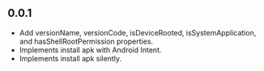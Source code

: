 ## 0.0.1

- Add versionName, versionCode, isDeviceRooted, isSystemApplication, and hasShellRootPermission properties.
- Implements install apk with Android Intent.
- Implements install apk silently.